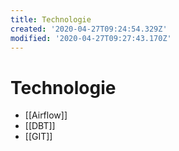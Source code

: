```yaml
---
title: Technologie
created: '2020-04-27T09:24:54.329Z'
modified: '2020-04-27T09:27:43.170Z'
---
```


# Technologie

* [[Airflow]]
* [[DBT]]
* [[GIT]]
